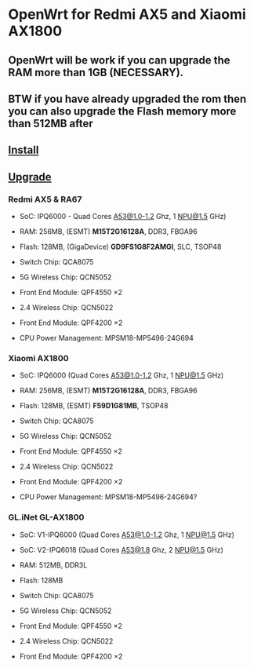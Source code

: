 # OpenWrt for Redmi AX5 and Xiaomi AX1800

## OpenWrt will be work if you can upgrade the **RAM** more than 1GB (NECESSARY).
## BTW if you have already upgraded the rom then you can also upgrade the **Flash** memory more than 512MB after

## [Install](https://github.com/Lvellios/OpenWrt-AX5-AX1800/blob/main/Install.md)
## [Upgrade](https://github.com/Lvellios/OpenWrt-AX5-AX1800/blob/main/Upgrade.md)
### Redmi AX5 & RA67
- SoC: IPQ6000 - Quad Cores A53@1.0-1.2 Ghz, 1 NPU@1.5 GHz)

- RAM: 256MB, (ESMT) **M15T2G16128A**, DDR3, FBGA96

- Flash: 128MB, (GigaDevice) **GD9FS1G8F2AMGI**, SLC, TSOP48

- Switch Chip: QCA8075

- 5G Wireless Chip: QCN5052

- Front End Module: QPF4550 ×2

- 2.4 Wireless Chip: QCN5022

- Front End Module: QPF4200 ×2

- CPU Power Management: MPSM18-MP5496-24G694
### Xiaomi AX1800
- SoC: IPQ6000 (Quad Cores A53@1.0-1.2 Ghz, 1 NPU@1.5 GHz)

- RAM: 256MB, (ESMT) **M15T2G16128A**, DDR3, FBGA96

- Flash: 128MB, (ESMT) **F59D1G81MB**, TSOP48

- Switch Chip: QCA8075

- 5G Wireless Chip: QCN5052

- Front End Module: QPF4550 ×2

- 2.4 Wireless Chip: QCN5022

- Front End Module: QPF4200 ×2

- CPU Power Management: MPSM18-MP5496-24G694?
### GL.iNet GL-AX1800
- SoC: V1-IPQ6000 (Quad Cores A53@1.0-1.2 Ghz, 1 NPU@1.5 GHz)

- SoC: V2-IPQ6018 (Quad Cores A53@1.8 Ghz, 2 NPU@1.5 GHz)

- RAM: 512MB, DDR3L

- Flash: 128MB

- Switch Chip: QCA8075

- 5G Wireless Chip: QCN5052

- Front End Module: QPF4550 ×2

- 2.4 Wireless Chip: QCN5022

- Front End Module: QPF4200 ×2